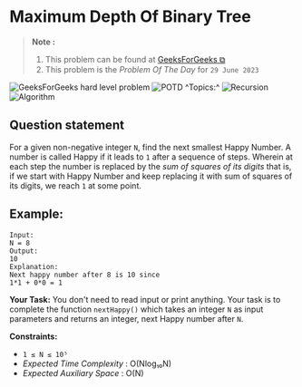 # Maximum Depth Of Binary Tree


>**Note :**
>1. This problem can be found at [GeeksForGeeks ⧉](https://practice.geeksforgeeks.org/problems/next-happy-number4538/1/)
>2. This problem is the *Problem Of The Day* for `29 June 2023`

<!-- Badges -->

![GeeksForGeeks hard level problem](https://img.shields.io/badge/Hard-ff375f?logo=geeksforgeeks&labelColor=fff) ![POTD](https://img.shields.io/badge/POTD-29_Jun_2023-dfdfdf)
^Topics:^ ![Recursion](https://img.shields.io/badge/Recursion-dfdfdf) ![Algorithm](https://img.shields.io/badge/Algorithm-dfdfdf)

## Question statement

For a given non-negative integer `N`, find the next smallest Happy Number. A number is called Happy if it leads to `1` after a sequence of steps. Wherein at each step the number is replaced by the *sum of squares of its digits* that is, if we start with Happy Number and keep replacing it with sum of squares of its digits, we reach `1` at some point.

## Example:
```
Input:
N = 8
Output:
10
Explanation:
Next happy number after 8 is 10 since
1*1 + 0*0 = 1
```

**Your Task:**
You don't need to read input or print anything. Your task is to complete the function `nextHappy()` which takes an integer `N` as input parameters and returns an integer, next Happy number after `N`.
 
**Constraints:**
* `1 ≤ N ≤ 10⁵`
* *Expected Time Complexity* : O(Nlog₁₀N)
* *Expected Auxiliary Space* : O(N)
